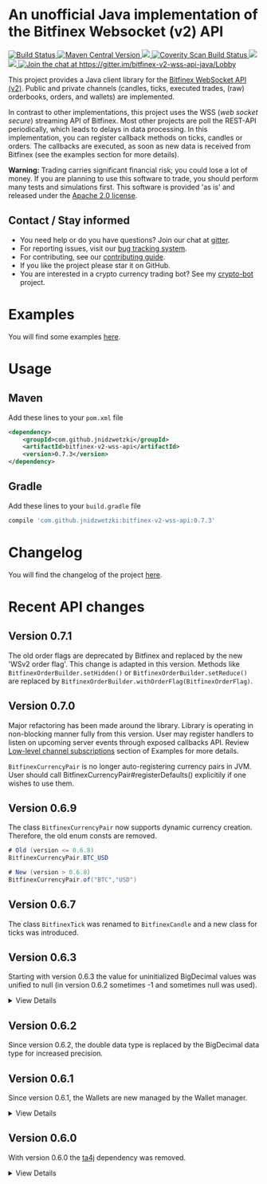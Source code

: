# An unofficial Java implementation of the Bitfinex Websocket (v2) API

<a href="https://travis-ci.org/jnidzwetzki/bitfinex-v2-wss-api-java">
  <img alt="Build Status" src="https://travis-ci.org/jnidzwetzki/bitfinex-v2-wss-api-java.svg?branch=master">
</a><a href="https://repo1.maven.org/maven2/com/github/jnidzwetzki/bitfinex-v2-wss-api/"><img alt="Maven Central Version" src="https://maven-badges.herokuapp.com/maven-central/com.github.jnidzwetzki/bitfinex-v2-wss-api/badge.svg" />
  </a><a href="https://codecov.io/gh/jnidzwetzki/bitfinex-v2-wss-api-java">
  <img src="https://codecov.io/gh/jnidzwetzki/bitfinex-v2-wss-api-java/branch/master/graph/badge.svg" />
</a><a href="https://scan.coverity.com/projects/jnidzwetzki-bitfinex-v2-wss-api-java">
  <img alt="Coverity Scan Build Status"
       src="https://scan.coverity.com/projects/14740/badge.svg"/>
</a><a href="http://makeapullrequest.com">
 <img src="https://img.shields.io/badge/PRs-welcome-brightgreen.svg" />
</a><a href="https://codeclimate.com/github/jnidzwetzki/bitfinex-v2-wss-api-java/maintainability">
 <img src="https://api.codeclimate.com/v1/badges/9bb1a95de6767a8c6820/maintainability" />
</a><a href="https://gitter.im/bitfinex-v2-wss-api-java/Lobby?utm_source=badge&utm_medium=badge&utm_campaign=pr-badge&utm_content=badge">
  <img alt="Join the chat at https://gitter.im/bitfinex-v2-wss-api-java/Lobby" src="https://badges.gitter.im/Join%20Chat.svg">
  </a>

This project provides a Java client library for the [Bitfinex WebSocket API (v2)](https://docs.bitfinex.com/v2/reference). Public and private channels (candles, ticks, executed trades, (raw) orderbooks, orders, and wallets) are implemented.

In contrast to other implementations, this project uses the WSS (_web socket secure_) streaming API of Bitfinex. Most other projects are poll the REST-API periodically, which leads to delays in data processing. In this implementation, you can register callback methods on ticks, candles or orders. The callbacks are executed, as soon as new data is received from Bitfinex (see the examples section for more details).

**Warning:** Trading carries significant financial risk; you could lose a lot of money. If you are planning to use this software to trade, you should perform many tests and simulations first. This software is provided 'as is' and released under the [Apache 2.0 license](https://www.apache.org/licenses/LICENSE-2.0).


## Contact / Stay informed
* You need help or do you have questions? Join our chat at [gitter](https://gitter.im/bitfinex-v2-wss-api-java/Lobby).
* For reporting issues, visit our [bug tracking system](https://github.com/jnidzwetzki/bitfinex-v2-wss-api-java/issues).
* For contributing, see our [contributing guide](https://github.com/jnidzwetzki/bitfinex-v2-wss-api-java/blob/master/CONTRIBUTING.md).
* If you like the project please star it on GitHub.
* You are interested in a crypto currency trading bot? See my [crypto-bot](https://github.com/jnidzwetzki/crypto-bot) project.

# Examples
You will find some examples [here](https://github.com/jnidzwetzki/bitfinex-v2-wss-api-java/blob/master/EXAMPLES.md).

# Usage

## Maven
Add these lines to your ``pom.xml`` file

```xml
<dependency>
	<groupId>com.github.jnidzwetzki</groupId>
	<artifactId>bitfinex-v2-wss-api</artifactId>
	<version>0.7.3</version>
</dependency>
```

## Gradle
Add these lines to your ``build.gradle`` file

```groovy
compile 'com.github.jnidzwetzki:bitfinex-v2-wss-api:0.7.3'
```

# Changelog
You will find the changelog of the project [here](https://github.com/jnidzwetzki/bitfinex-v2-wss-api-java/blob/master/CHANGELOG.md).

# Recent API changes

## Version 0.7.1
The old order flags are deprecated by Bitfinex and replaced by the new 'WSv2 order flag'. This change is adapted in this version. Methods like `BitfinexOrderBuilder.setHidden()` or `BitfinexOrderBuilder.setReduce()` are replaced by `BitfinexOrderBuilder.withOrderFlag(BitfinexOrderFlag)`.

## Version 0.7.0
Major refactoring has been made around the library. Library is operating in non-blocking manner fully from this version.
User may register handlers to listen on upcoming server events through exposed callbacks API.
Review [Low-level channel subscriptions](https://github.com/jnidzwetzki/bitfinex-v2-wss-api-java/blob/master/EXAMPLES.md#Low-level-channel-subscription) section of Examples for more details. 

``BitfinexCurrencyPair`` is no longer auto-registering currency pairs in JVM. User should call BitfinexCurrencyPair#registerDefaults() explicitily if one wishes to use them. 

## Version 0.6.9
The class ``BitfinexCurrencyPair`` now supports dynamic currency creation. Therefore, the old enum consts are removed.

```java
# Old (version <= 0.6.8)
BitfinexCurrencyPair.BTC_USD

# New (version > 0.6.8)
BitfinexCurrencyPair.of("BTC","USD")
```

## Version 0.6.7
The class ``BitfinexTick`` was renamed to ``BitfinexCandle`` and a new class for ticks was introduced.

## Version 0.6.3
Starting with version 0.6.3 the value for uninitialized BigDecimal values was unified to null (in version 0.6.2 sometimes -1 and sometimes null was used).

<details>
 <summary>View Details</summary>
 

The BitfinexTick.INVALID_VOLUME is removed and replaced by a Java 8 optional

```java
# Old (version <= 0.6.2)
if (tick.getVolume() != BitfinexTick.INVALID_VOLUME) {
	tick.getVolume().doubleValue()
}

# New (version > 0.6.2)
if(tick.getVolume().isPresent()) {
	tick.getVolume().get().doubleValue()
}
```

</details>

## Version 0.6.2
Since version 0.6.2, the double data type is replaced by the BigDecimal data type for increased precision.

## Version 0.6.1
Since version 0.6.1, the Wallets are new managed by the Wallet manager.

<details>
 <summary>View Details</summary>
 
 The WalletManager provides the same methods as the BitfinexAPIBroker in previous versions. Execute your wallet related calls on the new WalletManager.

```java
# Old (version <= 0.6.0)
bitfinexClient.getWallets();

# New (version > 0.6.0)
bitfinexClient.getWalletManager().getWallets();
```

</details>

## Version 0.6.0

With version 0.6.0 the [ta4j](https://github.com/ta4j/ta4j) dependency was removed. 

<details>
 <summary>View Details</summary>
 
For quotes, the API implementation now returns instances of the class `BitfinexTick`. To convert a `BitfinexTick` into a ta4j `Bar`, you can use the following code:

```java
final BitfinexTick tick = ....;

final Instant instant = Instant.ofEpochMilli(tick.getTimestamp());
final ZonedDateTime time = ZonedDateTime.ofInstant(instant, Const.BITFINEX_TIMEZONE);

final Bar bar = new BaseBar(time, tick.getOpen().doubleValue(),
				tick.getHigh().doubleValue(),
				tick.getLow().doubleValue(),
				tick.getClose().doubleValue(),
				tick.getVolume().orElse(BigDecimal.ZERO).doubleValue());
```

</details>



